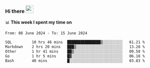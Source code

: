 ### Hi there <a href="https://www.gautamkrishnar.com/"><img src="https://media.giphy.com/media/hvRJCLFzcasrR4ia7z/giphy.gif" width="25px"></a>

📊 **This week I spent my time on**

<!--START_SECTION:waka-->

```txt
From: 08 June 2024 - To: 15 June 2024

SQL         10 hrs 46 mins  ███████████████▒░░░░░░░░░   61.21 %
Markdown    2 hrs 20 mins   ███▒░░░░░░░░░░░░░░░░░░░░░   13.28 %
Other       1 hr 41 mins    ██▒░░░░░░░░░░░░░░░░░░░░░░   09.58 %
Go          1 hr 5 mins     █▓░░░░░░░░░░░░░░░░░░░░░░░   06.18 %
Bash        40 mins         █░░░░░░░░░░░░░░░░░░░░░░░░   03.83 %
```

<!--END_SECTION:waka-->
